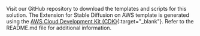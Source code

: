 Visit our GitHub repository to download the templates and scripts for this solution. The Extension for Stable Diffusion on AWS template is generated using the [AWS Cloud Development Kit (CDK)](http://aws.amazon.com/cdk/){:target="_blank"}. Refer to the README.md file for additional information.


